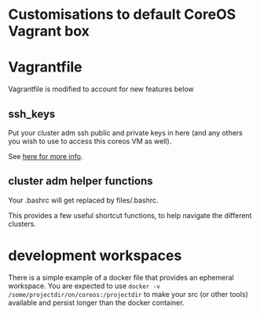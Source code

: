 # Customisations to default CoreOS Vagrant box

# Vagrantfile

Vagrantfile is modified to account for new features below

## ssh_keys

Put your cluster adm ssh public and private keys in here (and any others you wish
to use to access this coreos VM as well).

See [here for more info](files/ssh_keys/README.ssh_keys.md).

## cluster adm helper functions

Your .bashrc will get replaced by files/.bashrc.

This provides a few useful shortcut functions, to help navigate the different clusters.

# development workspaces

There is a simple example of a docker file that provides an ephemeral workspace. You are expected
to use `docker -v /some/projectdir/on/coreos:/projectdir` to make your src (or other tools) available
and persist longer than the docker container.
